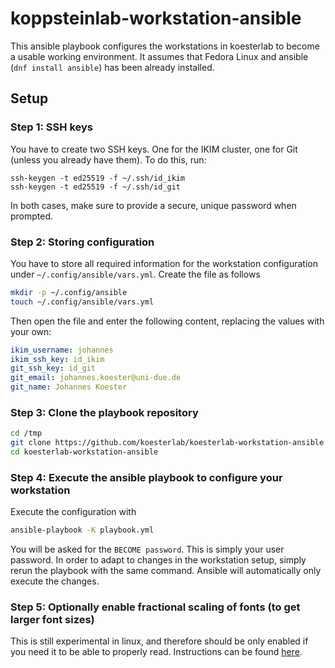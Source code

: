 # koppsteinlab-workstation-ansible

This ansible playbook configures the workstations in koesterlab to become a usable working environment.
It assumes that Fedora Linux and ansible (`dnf install ansible`) has been already installed.

## Setup

### Step 1: SSH keys

You have to create two SSH keys. One for the IKIM cluster, one for Git (unless you already have them).
To do this, run:

```
ssh-keygen -t ed25519 -f ~/.ssh/id_ikim
ssh-keygen -t ed25519 -f ~/.ssh/id_git
```

In both cases, make sure to provide a secure, unique password when prompted.

### Step 2: Storing configuration

You have to store all required information for the workstation configuration under
`~/.config/ansible/vars.yml`. Create the file as follows

```bash
mkdir -p ~/.config/ansible
touch ~/.config/ansible/vars.yml
```

Then open the file and enter the following content, replacing the values with your own:
```yaml
ikim_username: johannes
ikim_ssh_key: id_ikim
git_ssh_key: id_git
git_email: johannes.koester@uni-due.de
git_name: Johannes Koester
```

### Step 3: Clone the playbook repository

```sh
cd /tmp
git clone https://github.com/koesterlab/koesterlab-workstation-ansible
cd koesterlab-workstation-ansible
```

### Step 4: Execute the ansible playbook to configure your workstation

Execute the configuration with

```bash
ansible-playbook -K playbook.yml
```

You will be asked for the `BECOME password`. This is simply your user password.
In order to adapt to changes in the workstation setup, simply rerun the playbook with the same command.
Ansible will automatically only execute the changes.


### Step 5: Optionally enable fractional scaling of fonts (to get larger font sizes)

This is still experimental in linux, and therefore should be only enabled if you need it to be able to properly read.
Instructions can be found [here](https://www.linuxfordevices.com/tutorials/centos/enable-fractional-scaling-fedora).

